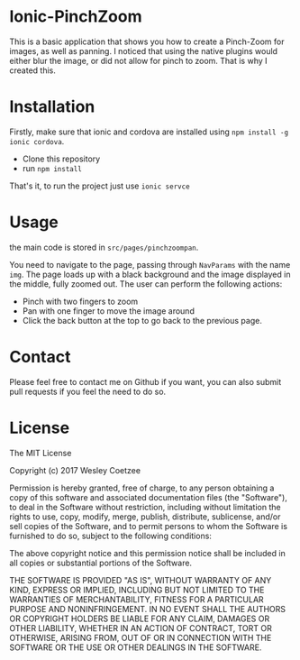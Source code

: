 # Ionic-PinchZoom
This is a basic application that shows you how to create a Pinch-Zoom for images, as well as panning. I noticed that using the native plugins would either blur the image, or did not allow for pinch to zoom. That is why I created this.

# Installation

Firstly, make sure that ionic and cordova are installed using `npm install -g ionic cordova`.

* Clone this repository
* run `npm install`

That's it, to run the project just use `ionic servce`

# Usage

the main code is stored in `src/pages/pinchzoompan`.

You need to navigate to the page, passing through `NavParams` with the name `img`. The page loads up with a black background and the image displayed in the middle, fully zoomed out. The user can perform the following actions:

* Pinch with two fingers to zoom
* Pan with one finger to move the image around
* Click the back button at the top to go back to the previous page.

# Contact

Please feel free to contact me on Github if you want, you can also submit pull requests if you feel the need to do so.

# License

The MIT License

Copyright (c) 2017 Wesley Coetzee

Permission is hereby granted, free of charge, to any person obtaining a copy of this software and associated documentation files (the "Software"), to deal in the Software without restriction, including without limitation the rights to use, copy, modify, merge, publish, distribute, sublicense, and/or sell copies of the Software, and to permit persons to whom the Software is furnished to do so, subject to the following conditions:

The above copyright notice and this permission notice shall be included in all copies or substantial portions of the Software.

THE SOFTWARE IS PROVIDED "AS IS", WITHOUT WARRANTY OF ANY KIND, EXPRESS OR IMPLIED, INCLUDING BUT NOT LIMITED TO THE WARRANTIES OF MERCHANTABILITY, FITNESS FOR A PARTICULAR PURPOSE AND NONINFRINGEMENT. IN NO EVENT SHALL THE AUTHORS OR COPYRIGHT HOLDERS BE LIABLE FOR ANY CLAIM, DAMAGES OR OTHER LIABILITY, WHETHER IN AN ACTION OF CONTRACT, TORT OR OTHERWISE, ARISING FROM, OUT OF OR IN CONNECTION WITH THE SOFTWARE OR THE USE OR OTHER DEALINGS IN THE SOFTWARE.